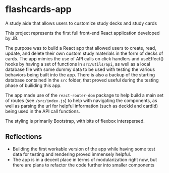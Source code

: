 # flashcards-app

A study aide that allows users to customize study decks and study cards

This project represents the first full front-end React application developed by JB. 

The purpose was to build a React app that allowed users to create, read, update, and delete their own custom study materials in the form of decks of cards.
The app mimics the use of API calls on click handlers and useEffect() hooks by having a set of functions in `src/utils/api`, as well as a local database file with some dummy data to be used with testing the various behaviors being built into the app. 
There is also a backup of the starting database contained in the `src` folder, that proved useful during the testing phase of builiding this app.

The app made use of the `react-router-dom` package to help build a main set of routes (see `/src/index.js`) to help with navigating the components, as well as parsing the url for helpful information (such as deckId and cardId) being used in the API call functions.

The styling is primarily Bootstrap, with bits of flexbox interspersed.

## Reflections
- Building the first workable version of the app while having some test data for testing and rendering proved immensely helpful.
- The app is in a decent place in terms of modularization right now, but there are plans to refactor the code further into smaller components
